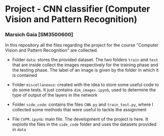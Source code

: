 # Project - CNN classifier (Computer Vision and Pattern Recognition)

### Marsich Gaia [SM3500600]
In this repository all the files regarding the project for the course "Computer Vision and Pattern Recognition" are collected.


* Folder `data`: stores the provided dataset. The two folders `train` and `test` that are inside collect the images respectively for the training phase and the testing phase. The label of an image is given by the folder in which it is contained

* Folder `miscellaneous`: created with the idea to store some useful code to do some tests. It just contains `dim_images.ipynb`, used to determine the type of output of the layers in the network

* Folder `side_code`: contains the files `CNN.py` and `train_test.py`, where I collected some methods that were useful to tackle the assignment

* File `CVPR.ipynb`: main file. The development of the project is here. It exploits the files in the `side_code` folder and uses the datasets provided in `data`
